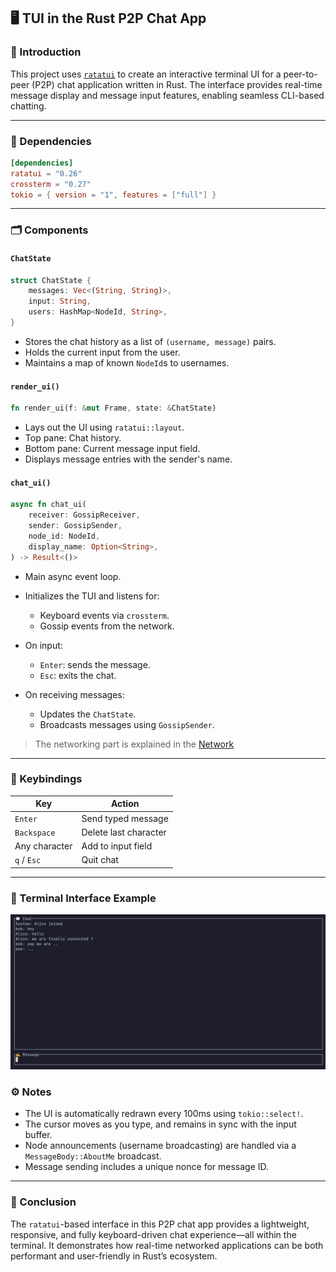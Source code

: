 ## 🖥️ TUI in the Rust P2P Chat App

### 📌 Introduction

This project uses [`ratatui`](https://github.com/tui-rs/ratatui) to create an interactive terminal UI for a peer-to-peer (P2P) chat application written in Rust. The interface provides real-time message display and message input features, enabling seamless CLI-based chatting.

---

### 🧱 Dependencies

```toml
[dependencies]
ratatui = "0.26"
crossterm = "0.27"
tokio = { version = "1", features = ["full"] }
```

---

### 🗂️ Components

#### `ChatState`

```rust
struct ChatState {
    messages: Vec<(String, String)>,
    input: String,
    users: HashMap<NodeId, String>,
}
```

- Stores the chat history as a list of `(username, message)` pairs.
- Holds the current input from the user.
- Maintains a map of known `NodeId`s to usernames.

#### `render_ui()`

```rust
fn render_ui(f: &mut Frame, state: &ChatState)
```

- Lays out the UI using `ratatui::layout`.
- Top pane: Chat history.
- Bottom pane: Current message input field.
- Displays message entries with the sender's name.

#### `chat_ui()`

```rust
async fn chat_ui(
    receiver: GossipReceiver,
    sender: GossipSender,
    node_id: NodeId,
    display_name: Option<String>,
) -> Result<()>
```

- Main async event loop.
- Initializes the TUI and listens for:
  - Keyboard events via `crossterm`.
  - Gossip events from the network.

- On input:
  - `Enter`: sends the message.
  - `Esc`: exits the chat.

- On receiving messages:
  - Updates the `ChatState`.
  - Broadcasts messages using `GossipSender`.

> The networking part is explained in the [Network](../docs/networking.md)

---

### 🎯 Keybindings

| Key           | Action                |
| ------------- | --------------------- |
| `Enter`       | Send typed message    |
| `Backspace`   | Delete last character |
| Any character | Add to input field    |
| `q` / `Esc`   | Quit chat             |

---

### 🧪 Terminal Interface Example

![Chat Interface](../assets/chat_interface.png)

### ⚙️ Notes

- The UI is automatically redrawn every 100ms using `tokio::select!`.
- The cursor moves as you type, and remains in sync with the input buffer.
- Node announcements (username broadcasting) are handled via a `MessageBody::AboutMe` broadcast.
- Message sending includes a unique nonce for message ID.

---

### 📌 Conclusion

The `ratatui`-based interface in this P2P chat app provides a lightweight, responsive, and fully keyboard-driven chat experience—all within the terminal. It demonstrates how real-time networked applications can be both performant and user-friendly in Rust’s ecosystem.
